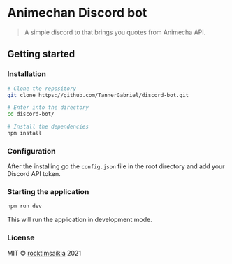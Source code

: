 # Animechan Discord bot

> A simple discord to that brings you quotes from Animecha API.

## Getting started

### Installation

```sh
# Clone the repository
git clone https://github.com/TannerGabriel/discord-bot.git

# Enter into the directory
cd discord-bot/

# Install the dependencies
npm install
```

### Configuration

After the installing go the `config.json` file in the root directory and add your Discord API token.

### Starting the application

```sh
npm run dev
```

This will run the application in development mode.

### License
MIT © [rocktimsaikia](https://rocktimsaikia.now.sh) 2021
